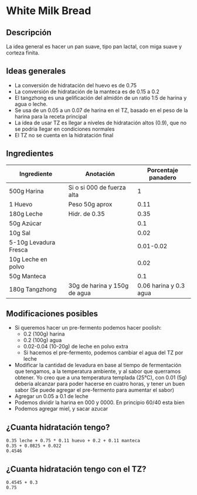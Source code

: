 # White Milk Bread

## Descripción
La idea general es hacer un pan suave, tipo pan lactal, con miga suave y corteza finita.

## Ideas generales
- La conversión de hidratación del huevo es de 0.75
- La conversión de hidratación de la manteca es de 0.15 a 0.2
- El tangzhong es una gelificación del almidón de un ratio 1:5 de harina y agua o leche.
- Se usa de un 0.05 a un 0.07 de harina en el TZ, basado en el peso de la harina para la receta principal
- La idea de usar TZ es llegar a niveles de hidratación altos (0.9), que no se podria llegar en condiciones normales
- El TZ no se cuenta en la hidratación final

## Ingredientes

| Ingrediente           | Anotación                     | Porcentaje panadero    |
|-----------------------|-------------------------------|------------------------|
| 500g Harina           | Si o si 000 de fuerza alta    | 1                      |
| 1 Huevo               | Peso 50g aprox                | 0.11                   |
| 180g Leche            | Hidr. de 0.35                 | 0.35                   |
| 50g Azúcar            |                               | 0.1                    |
| 10g Sal               |                               | 0.02                   |
| 5-10g Levadura Fresca |                               | 0.01-0.02              |
| 10g Leche en polvo    |                               | 0.02                   |
| 50g Manteca           |                               | 0.1                    |
| 180g Tangzhong        | 30g de harina y 150g de agua  | 0.06 harina y 0.3 agua |

## Modificaciones posibles

- Si queremos hacer un pre-fermento podemos hacer poolish:
  - 0.2 (100g) harina
  - 0.2 (100g) agua 
  - 0.02-0.04 (10-20g) de leche en polvo extra
  - Si hacemos el pre-fermento, podemos cambiar el agua del TZ por leche
- Modificar la cantidad de levadura en base al tiempo de fermentación que tengamos, a la temperatura ambiente, y al sabor que querramos obtener. Yo creo que a una temperatura templada (25°C), con 0.01 (5g) deberia alcanzar para poder hacerse en cuatro horas, y tener un buen sabor (Se puede agregar el pre-fermento para aumentar el sabor)
- Agregar un 0.05 a 0.1 de leche
- Podemos dividir la harina en 000 y 0000. En principio 60/40 esta bien
- Podemos agregar miel, y sacar azucar

## ¿Cuanta hidratación tengo?

    0.35 leche + 0.75 * 0.11 huevo + 0.2 + 0.11 manteca
    0.35 + 0.0825 + 0.022
    0.4546

## ¿Cuanta hidratación tengo con el TZ?

    0.4545 + 0.3
    0.75

